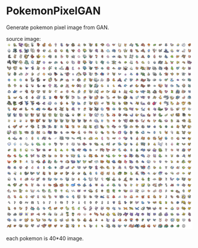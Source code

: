 # PokemonPixelGAN
Generate pokemon pixel image from GAN.

source image:
![Image text](https://raw.githubusercontent.com/nyroro/PokemonPixelGAN/master/pokemon_all.png)

each pokemon is 40*40 image.
